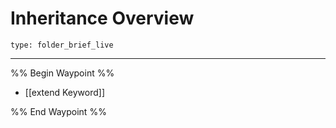 # Inheritance Overview
 
```ccard
type: folder_brief_live
```
 
---

%% Begin Waypoint %%
- [[extend Keyword]]

%% End Waypoint %%